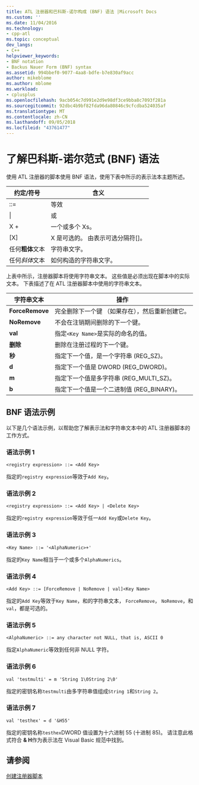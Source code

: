 ```yaml
---
title: ATL 注册器和巴科斯-诺尔构成 (BNF) 语法 |Microsoft Docs
ms.custom: ''
ms.date: 11/04/2016
ms.technology:
- cpp-atl
ms.topic: conceptual
dev_langs:
- C++
helpviewer_keywords:
- BNF notation
- Backus Nauer Form (BNF) syntax
ms.assetid: 994bbef0-9077-4aa8-bdfe-b7e830af9acc
author: mikeblome
ms.author: mblome
ms.workload:
- cplusplus
ms.openlocfilehash: 9acb054c7d991e2d9e98df3ce9bba8c7093f281a
ms.sourcegitcommit: 92dbc4b9bf82fda96da80846c9cfcdba524035af
ms.translationtype: MT
ms.contentlocale: zh-CN
ms.lasthandoff: 09/05/2018
ms.locfileid: "43761477"
---
```

# <a name="understanding-backus-nauer-form-bnf-syntax"></a>了解巴科斯-诺尔范式 (BNF) 语法

使用 ATL 注册器的脚本使用 BNF 语法，使用下表中所示的表示法本主题所述。

|约定/符号|含义|
|------------------------|-------------|
|::=|等效|
|&#124;|或|
|X +|一个或多个 Xs。|
|[X]|X 是可选的。 由表示可选分隔符\[]。|
|任何**粗体**文本|字符串文字。|
|任何*斜体*文本|如何构造的字符串文字。|

上表中所示，注册器脚本将使用字符串文本。 这些值是必须出现在脚本中的实际文本。 下表描述了在 ATL 注册器脚本中使用的字符串文本。

|字符串文本|操作|
|--------------------|------------|
|**ForceRemove**|完全删除下一个键 （如果存在），然后重新创建它。|
|**NoRemove**|不会在注销期间删除的下一个键。|
|**val**|指定`<Key Name>`是实际的命名的值。|
|**删除**|删除在注册过程的下一个键。|
|**秒**|指定下一个值，是一个字符串 (REG_SZ)。|
|**d**|指定下一个值是 DWORD (REG_DWORD)。|
|**m**|指定下一个值是多字符串 (REG_MULTI_SZ)。|
|**b**|指定下一个值是一个二进制值 (REG_BINARY)。|

## <a name="bnf-syntax-examples"></a>BNF 语法示例

以下是几个语法示例，以帮助您了解表示法和字符串文本中的 ATL 注册器脚本的工作方式。

### <a name="syntax-example-1"></a>语法示例 1

```  
<registry expression> ::= <Add Key>  
```

指定的`registry expression`等效于`Add Key`。

### <a name="syntax-example-2"></a>语法示例 2

```  
<registry expression> ::= <Add Key> | <Delete Key>  
```

指定的`registry expression`等效于任一`Add Key`或`Delete Key`。

### <a name="syntax-example-3"></a>语法示例 3

```  
<Key Name> ::= '<AlphaNumeric>+'  
```

指定的`Key Name`相当于一个或多个`AlphaNumerics`。

### <a name="syntax-example-4"></a>语法示例 4

```  
<Add Key> ::= [ForceRemove | NoRemove | val]<Key Name>  
```

指定的`Add Key`等效于`Key Name`，和的字符串文本， `ForceRemove`， `NoRemove`，和`val`，都是可选的。

### <a name="syntax-example-5"></a>语法示例 5

```  
<AlphaNumeric> ::= any character not NULL, that is, ASCII 0  
```

指定`AlphaNumeric`等效到任何非 NULL 字符。

### <a name="syntax-example-6"></a>语法示例 6

```  
val 'testmulti' = m 'String 1\0String 2\0'  
```

指定的密钥名称`testmulti`由多字符串值组成`String 1`和`String 2`。

### <a name="syntax-example-7"></a>语法示例 7

```  
val 'testhex' = d '&H55'  
```

指定的密钥名称`testhex`DWORD 值设置为十六进制 55 (十进制 85)。 请注意此格式符合 **& H**作为表示法在 Visual Basic 规范中找到。

## <a name="see-also"></a>请参阅

[创建注册器脚本](../atl/creating-registrar-scripts.md)

